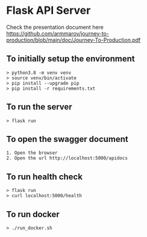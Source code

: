 # Flask API Server

Check the presentation document here
https://github.com/armmarov/journey-to-production/blob/main/doc/Journey-To-Production.pdf

## To initially setup the environment
```
> python3.8 -m venv venv
> source venv/bin/activate
> pip install --upgrade pip
> pip install -r requirements.txt
```

## To run the server
```
> flask run
```

## To open the swagger document
```
1. Open the browser
2. Open the url http://localhost:5000/apidocs
```

## To run health check
```
> flask run
> curl localhost:5000/health
```

## To run docker
```
> ./run_docker.sh
```
